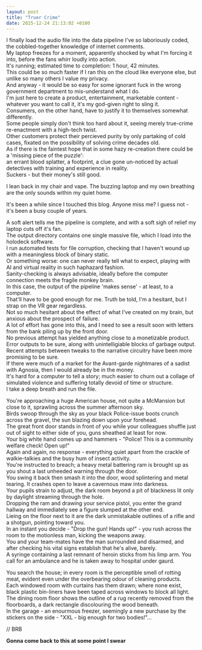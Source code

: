 ```yaml
---
layout: post
title: "Truer Crime"
date: 2025-12-24 21:13:02 +0100
---
```


I finally load the audio file into the data pipeline I've so laboriously coded, the cobbled-together knowledge of internet comments.  
My laptop freezes for a moment, apparently shocked by what I'm forcing it into, before the fans whirr loudly into action.  
It's running; estimated time to completion: 1 hour, 42 minutes.  
This could be so much faster if I ran this on the cloud like everyone else, but unlike so many others I value my privacy.  
And anyway - it would be so easy for some ignorant fuck in the wrong government department to mis-understand what I do.  
I'm just here to create a product, entertainment, marketable content - whatever you want to call it, it's my god-given right to sling it.  
Consumers, on the other hand, have to justify it to themselves somewhat differently.  
Some people simply don't think too hard about it, seeing merely true-crime re-enactment with a high-tech twist.  
Other customers protect their percieved purity by only partaking of cold cases, fixated on the possibility of solving crime decades old.  
As if there is the faintest hope that in some hazy re-creation there could be a 'missing piece of the puzzle':  
an errant blood splatter, a footprint, a clue gone un-noticed by actual detectives with training and experience in reality.  
Suckers - but their money's still good.  

I lean back in my chair and vape. The buzzing laptop and my own breathing are the only sounds within my quiet home.

It's been a while since I touched this blog. Anyone miss me? I guess not - it's been a busy couple of years.

A soft alert tells me the pipeline is complete, and with a soft sigh of relief my laptop cuts off it's fan.  
The output directory contains one single massive file, which I load into the holodeck software.  
I run automated tests for file corruption, checking that I haven't wound up with a meaningless block of binary static.  
Or something worse: one can never really tell what to expect, playing with AI and virtual reality in such haphazard fashion.  
Sanity-checking is always advisable, ideally before the computer connection meets the fragile monkey brain.  
In this case, the output of the pipeline 'makes sense' - at least, to a computer.  
That'll have to be good enough for me. Truth be told, I'm a hesitant, but I strap on the VR gear regardless.  
Not so much hesitant about the effect of what I've created on my brain, but anxious about the prospect of failure.  
A lot of effort has gone into this, and I need to see a result soon with letters from the bank piling up by the front door.  
No previous attempt has yielded anything close to a monetizable product.  
Error outputs to be sure, along with unintelligiable blocks of garbage output.  
Recent attempts between tweaks to the narrative circuitry have been more promising to be sure.  
If there were much of a market for the Avant-garde nightmares of a sadist with Agnosia, then I would already be in the money.  
It's hard for a computer to tell a story; much easier to churn out a collage of simulated violence and suffering totally devoid of time or structure.  
I take a deep breath and run the file.  

You're approaching a huge American house, not quite a McMansion but close to it, sprawling across the summer afternoon sky.  
Birds swoop through the sky as your black Police-issue boots crunch across the gravel, the sun blazing down upon your forehead.  
The great front door stands in front of you while your colleagues shuffle just out of sight to either side of you, guns sheathed at least for now.  
Your big white hand comes up and hammers - "Police! This is a community welfare check! Open up!"  
Again and again, no response - everything quiet apart from the crackle of walkie-talkies and the busy hum of insect activity.  
You're instructed to breach; a heavy metal battering ram is brought up as you shout a last unheeded warning through the door.  
You swing it back then smash it into the door, wood splintering and metal tearing. It crashes open to leave a cavernous maw into darkness.  
Your pupils strain to adjust, the dark room beyond a pit of blackness lit only by daylight streaming through the hole.  
Dropping the ram and drawing your service pistol, you enter the grand hallway and immediately see a figure slumped at the other end.  
Lieing on the floor next to it are the dark unmistakable outlines of a rifle and a shotgun, pointing toward you.  
In an instant you decide - "Drop the gun! Hands up!" - you rush across the room to the motionless man, kicking the weapons away.  
You and your team-mates have the man surrounded and disarmed, and after checking his vital signs establish that he's alive, barely.  
A syringe containing a last remnant of heroin sticks from his limp arm. You call for an ambulance and he is taken away to hospital under gaurd.  

You search the house; in every room is the perceptible smell of rotting meat, evident even under the overbearing odour of cleaning products.  
Each windowed room with curtains has them drawn; where none exist, black plastic bin-liners have been taped across windows to block all light.  
The dining room floor shows the outline of a rug recently removed from the floorboards, a dark rectangle discolouring the wood beneath.  
In the garage - an enourmous freezer, seemingly a new purchase by the stickers on the side - "XXL - big enough for two bodies!"...  

// BRB

__Gonna come back to this at some point I swear__







